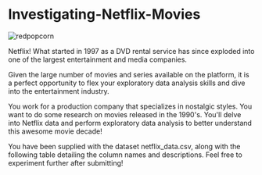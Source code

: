 # Investigating-Netflix-Movies
![redpopcorn](https://github.com/user-attachments/assets/53ced56b-952d-43fe-aa00-4697c6bc5fd6)

Netflix! What started in 1997 as a DVD rental service has since exploded into one of the largest entertainment and media companies.

Given the large number of movies and series available on the platform, it is a perfect opportunity to flex your exploratory data analysis skills and dive into the entertainment industry.

You work for a production company that specializes in nostalgic styles. You want to do some research on movies released in the 1990's. You'll delve into Netflix data and perform exploratory data analysis to better understand this awesome movie decade!

You have been supplied with the dataset netflix_data.csv, along with the following table detailing the column names and descriptions. Feel free to experiment further after submitting!
